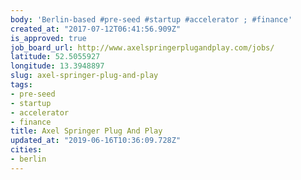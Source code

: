 ```yaml
---
body: 'Berlin-based #pre-seed #startup #accelerator ; #finance'
created_at: "2017-07-12T06:41:56.909Z"
is_approved: true
job_board_url: http://www.axelspringerplugandplay.com/jobs/
latitude: 52.5055927
longitude: 13.3948897
slug: axel-springer-plug-and-play
tags:
- pre-seed
- startup
- accelerator
- finance
title: Axel Springer Plug And Play
updated_at: "2019-06-16T10:36:09.728Z"
cities:
- berlin
---
```

